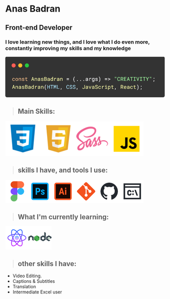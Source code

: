 # Anas Badran

## Front-end Developer

### I love learning new things, and I love what I do even more, constantly improving my skills and my knowledge

<img src="./imgs/code.png" title="" alt="Image" width="811">

> ## Main Skills:

<img  src="./imgs/main/html.png" title="HTML" alt="HTML" width="111"><img src="./imgs/main/css.png" title="CSS" alt="CSS" width="109"><img src="./imgs/main/sass.png" title="SASS || SCSS" alt="SASS" width="109"><img src="./imgs/main/JS.png" title="JavaScript" alt="JavaScript" width="109">

> ## skills I have, and tools I use:

<img title="Figma" src="./imgs/sub/figma.png" alt="Figma" width="73"><img title="Adobe Photoshope" src="./imgs/sub/photoshop.png" alt="Adobe Photoshope" width="73"><img title="Adobe Illustrator" src="./imgs/sub/ai.png" alt="Adobe Illustrator" width="73"><img title="Git" src="./imgs/sub/git.png" alt="Git" width="73"><img title="GitHub" src="./imgs/sub/github.png" alt="GitHub" width="73"><img title="Command Line" src="./imgs/sub/cmd.png" alt="Command Line" width="73">

> ## What I'm currently learning:

<img title="React" src="./imgs/current/react.png" alt="React" width="73"><img title="NodeJS" src="./imgs/current/node.png" alt="NOdeJS" width="73">

> ## other skills I have:

- Video Editing.
- Captions & Subtitles
- Translation
- Intermediate Excel user
